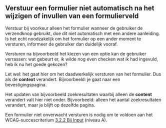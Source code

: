 ## Verstuur een formulier niet automatisch na het wijzigen of invullen van een formulierveld

Verstuur bij voorkeur alleen het formulier wanneer de gebruiker de verzendknop gebruikt, doe dit niet automatisch met een andere aanleiding. Is het echt noodzakelijk om het formulier op een ander moment te versturen, informeer de gebruiker dan duidelijk vooraf.

Versturen na bijvoorbeeld het kiezen van een optie kan de gebruiker verrassen: wat gebeurt er, ik wilde nog even checken wat ik had ingevuld, heb ik nu het goede gekozen?

Let wel: het gaat hier om het daadwerkelijk versturen van het formulier. Dus als de **context** verandert. Bijvoorbeeld: je gaat naar een bevestigingspagina.

Het updaten van bijvoorbeeld zoekresultaten waarbij alleen de **content** verandert valt hier niet onder. Bijvoorbeeld: alleen het aantal zoekresultaten verandert, maar je blijft op dezelfde pagina.

Een formulier niet onverwacht versturen is nodig om te voldoen aan het WCAG-succescriterium [3.2.2 Bij Input](https://www.w3.org/WAI/WCAG22/Understanding/on-input.html) (niveau A).
